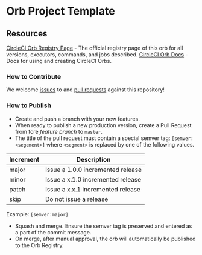 # Orb Project Template
<!---
[![CircleCI Build Status](https://circleci.com/gh/pmbot-io/circleci-webhook-orb.svg?style=shield "CircleCI Build Status")](https://circleci.com/gh/pmbot-io/circleci-webhook-orb) [![CircleCI Orb Version](https://img.shields.io/badge/endpoint.svg?url=https://badges.circleci.io/orb/pmbot/webhook)](https://circleci.com/orbs/registry/orb/pmbot/webhook) [![GitHub License](https://img.shields.io/badge/license-MIT-lightgrey.svg)](https://raw.githubusercontent.com/pmbot-io/circleci-webhook-orb/master/LICENSE) [![CircleCI Community](https://img.shields.io/badge/community-CircleCI%20Discuss-343434.svg)](https://discuss.circleci.com/c/ecosystem/orbs)

--->

## Resources

[CircleCI Orb Registry Page](https://circleci.com/developer/orbs/orb/pmbot/webhook) - The official registry page of this orb for all versions, executors, commands, and jobs described.
[CircleCI Orb Docs](https://circleci.com/docs/2.0/orb-intro/#section=configuration) - Docs for using and creating CircleCI Orbs.

### How to Contribute

We welcome [issues](https://github.com/pmbot-io/circleci-webhook-orb/issues) to and [pull requests](https://github.com/pmbot-io/circleci-webhook-orb/pulls) against this repository!

### How to Publish
* Create and push a branch with your new features.
* When ready to publish a new production version, create a Pull Request from fore _feature branch_ to `master`.
* The title of the pull request must contain a special semver tag: `[semver:<segement>]` where `<segment>` is replaced by one of the following values.

| Increment | Description|
| ----------| -----------|
| major     | Issue a 1.0.0 incremented release|
| minor     | Issue a x.1.0 incremented release|
| patch     | Issue a x.x.1 incremented release|
| skip      | Do not issue a release|

Example: `[semver:major]`

* Squash and merge. Ensure the semver tag is preserved and entered as a part of the commit message.
* On merge, after manual approval, the orb will automatically be published to the Orb Registry.

